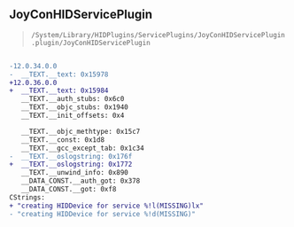 ## JoyConHIDServicePlugin

> `/System/Library/HIDPlugins/ServicePlugins/JoyConHIDServicePlugin.plugin/JoyConHIDServicePlugin`

```diff

-12.0.34.0.0
-  __TEXT.__text: 0x15978
+12.0.36.0.0
+  __TEXT.__text: 0x15984
   __TEXT.__auth_stubs: 0x6c0
   __TEXT.__objc_stubs: 0x1940
   __TEXT.__init_offsets: 0x4

   __TEXT.__objc_methtype: 0x15c7
   __TEXT.__const: 0x1d8
   __TEXT.__gcc_except_tab: 0x1c34
-  __TEXT.__oslogstring: 0x176f
+  __TEXT.__oslogstring: 0x1772
   __TEXT.__unwind_info: 0x890
   __DATA_CONST.__auth_got: 0x378
   __DATA_CONST.__got: 0xf8
CStrings:
+ "creating HIDDevice for service %!l(MISSING)lx"
- "creating HIDDevice for service %!d(MISSING)"

```
